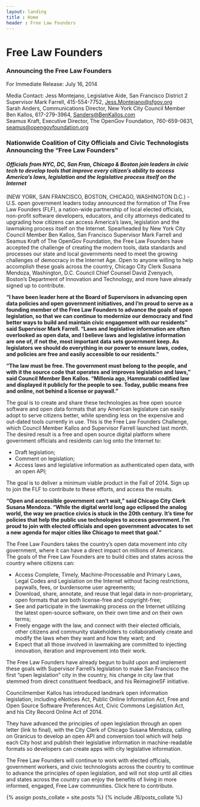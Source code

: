 ```yaml
---
layout: landing
title : Home
header : Free Law Founders
---
```


# Free Law Founders

### Announcing the Free Law Founders 

For Immediate Release: July 16, 2014
 
Media Contact:
Jess Montejano, Legislative Aide, San Francisco District 2 Supervisor Mark Farrell, 415-554-7752, Jess.Montejano@sfgov.org  
Sarah Anders, Communications Director, New York City Council Member Ben Kallos, 617-279-3964, Sanders@BenKallos.com  
Seamus Kraft, Executive Director, The OpenGov Foundation, 760-659-0631, seamus@opengovfoundation.org  

### Nationwide Coalition of City Officials and Civic Technologists Announcing the “Free Law Founders” 

#### *Officials from NYC, DC, San Fran, Chicago & Boston join leaders in civic tech to develop tools that improve every citizen’s ability to access America’s laws, legislation and the legislative process itself on the Internet*

(NEW YORK, SAN FRANCISCO, BOSTON, CHICAGO, WASHINGTON D.C.) -  U.S. open government leaders today announced the formation of The Free Law Founders (FLF), a nation-wide partnership of local elected officials, non-profit software developers, educators, and city attorneys dedicated to upgrading how citizens can access America’s laws, legislation and the lawmaking process itself on the Internet.  Spearheaded by New York City Council Member Ben Kallos, San Francisco Supervisor Mark Farrell and Seamus Kraft of The OpenGov Foundation, the Free Law Founders have accepted the challenge of creating the modern tools, data standards and processes our state and local governments need to meet the growing challenges of democracy in the Internet Age.  Open to anyone willing to help accomplish these goals across the country, Chicago City Clerk Susana Mendoza, Washington, D.C. Council Chief Counsel David Zvenyach, Boston’s Department of Innovation and Technology, and more have already signed up to contribute.

**“I have been leader here at the Board of Supervisors in advancing open data policies and open government initiatives, and I’m proud to serve as a founding member of the Free Law Founders to advance the goals of open legislation, so that we can continue to modernize our democracy and find better ways to build and maintain civic engagement with our residents” said Supervisor Mark Farrell. “Laws and legislative information are often overlooked as open data, and I believe laws and legislative information are one of, if not the, most important data sets government keep. As legislators we should do everything in our power to ensure laws, codes, and policies are free and easily accessible to our residents.”**

**“The law must be free. The government must belong to the people, and with it the source code that operates and improves legislation and laws,” said Council Member Ben Kallos. “Millenia ago, Hammurabi codified law and displayed it publicly for the people to see. Today, public means free and online, not behind a license or paywall.”** 

The goal is to create and share these technologies as free open source software and open data formats that any American legislature can easily adopt to serve citizens better, while spending less on the expensive and out-dated tools currently in use.   This is the Free Law Founders Challenge, which Council Member Kallos and Supervisor Farrell launched last month.  The desired result is a free and open source digital platform where government officials and residents can log onto the Internet to:

* Draft legislation;
* Comment on legislation;
* Access laws and legislative information as authenticated open data, with an open API;

The goal is to deliver a minimum viable product in the Fall of 2014.  Sign up to join the FLF to contribute to these efforts, and access the results.

**“Open and accessible government can’t wait,” said Chicago City Clerk Susana Mendoza. “While the digital world long ago eclipsed the analog world, the way we practice civics is stuck in the 20th century. It’s time for policies that help the public use technologies to access government. I’m proud to join with elected officials and open government advocates to set a new agenda for major cities like Chicago to meet that goal.”**

The Free Law Founders takes the country’s open data movement into city government, where it can have a direct impact on millions of Americans. The goals of the Free Law Founders are to build cities and states across the country where citizens can: 

* Access Complete, Timely, Machine-Processable and Primary Laws, Legal Codes and Legislation on the Internet without facing restrictions, paywalls, fees, or burdensome user agreements;  
* Download, share, annotate, and reuse that legal data in non-proprietary, open formats that are both license-free and copyright-free;
* See and participate in the lawmaking process on the Internet utilizing the latest open-source software, on their own time and on their own terms;
* Freely engage with the law, and connect with their elected officials, other citizens and community stakeholders to collaboratively create and modify the laws when they want and how they want; and
* Expect that all those involved in lawmaking are committed to injecting innovation, iteration and improvement into their work.

The Free Law Founders have already begun to build upon and implement these goals with Supervisor Farrell’s legislation to make San Francisco the first “open legislation” city in the country, his change in city law that stemmed from direct constituent feedback, and his ReimagineSF initiative. 

Councilmember Kallos has introduced landmark open information legislation, including eNotices Act, Public Online Information Act, Free and Open Source Software Preferences Act, Civic Commons Legislation Act, and his City Record Online Act of 2014. 

They have advanced the principles of open legislation through an open letter (link to final), with the City Clerk of Chicago Susana Mendoza, calling on Granicus to develop an open API and conversion tool which will help each City host and publish their legislative information in machine-readable formats so developers can create apps with city legislative information.

The Free Law Founders will continue to work with elected officials, government workers, and civic technologists across the country to continue to advance the principles of open legislation, and will not stop until all cities and states across the country can enjoy the benefits of living in more informed, engaged, Free Law communities.  Click here to contribute.

{% assign posts_collate = site.posts %}
{% include JB/posts_collate %}
